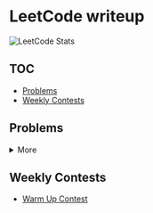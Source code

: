 # LeetCode writeup

![LeetCode Stats](https://leetcard.jacoblin.cool/Offliner?theme=light&ext=activity)

## TOC
* [Problems](#problems)
* [Weekly Contests](#weekly-contests)

## Problems

<details>
<summary>More</summary>

| LeetCode # | Problem                                                                                                                                                            | Difficulty | Solution                                                                                                                          |
| ---------- | ------------------------------------------------------------------------------------------------------------------------------------------------------------------ | ---------- | --------------------------------------------------------------------------------------------------------------------------------- |
| 2          | <a href="https://leetcode.com/problems/add-two-numbers/" target="_blank">Add Two Numbers</a>                                                                       | Medium     | [link](./problems/2_add_two_numbers/2_add_two_numbers.md)                                                                         |
| 9          | <a href="https://leetcode.com/problems/palindrome-number/" target="_blank">Palindrome Number</a>                                                                   | Easy       | [link](./problems/9_palindrome_number/9_palindrome_number.md)                                                                     |
| 26         | <a href="https://leetcode.com/problems/remove-duplicates-from-sorted-array/" target="_blank">Remove Duplicates from Sorted Array</a>                               | Easy       | [link](./problems/26_remove_duplicates_from_sorted_array/26_remove_duplicates_from_sorted_array.md)                               |
| 27         | <a href="https://leetcode.com/problems/remove-element/" target="_blank">Remove Element</a>                                                                         | Easy       | [link](./problems/27_remove_element/27_remove_element.md)                                                                         |
| 28         | <a href="https://leetcode.com/problems/find-the-index-of-the-first-occurrence-in-a-string/" target="_blank">Find the Index of the First Occurrence in a String</a> | Easy       | [link](./problems/28_find_the_index_of_the_first_occurrence_in_a_string/28_find_the_index_of_the_first_occurrence_in_a_string.md) |
| 33         | <a href="https://leetcode.com/problems/search-in-rotated-sorted-array/" target="_blank">Search in Rotated Sorted Array</a>                                         | Medium     | [link](./problems/33_search%20in_rotated_sorted_array/33_search%20in_rotated_sorted_array.md)                                     |
| 35         | <a href="https://leetcode.com/problems/search-insert-position/" target="_blank">Search Insert Position</a>                                                         | Easy       | [link](./problems/35_search_insert_position/35_search_insert_position.md)                                                         |
| 66         | <a href="https://leetcode.com/problems/plus-one/" target="_blank">Plus One</a>                                                                                     | Easy       | [link](./problems/66_plus_one/66_plus_one.md)                                                                                     |
| 67         | <a href="https://leetcode.com/problems/add-binary/" target="_blank">Add Binary</a>                                                                                 | Easy       | [link](./problems/67_add_binary/67_add_binary.md)                                                                                 |
| 69         | <a href="https://leetcode.com/problems/sqrtx/" target="_blank">Sqrt(x)</a>                                                                                         | Easy       | [link](./problems/69_sqrtx/69_sqrtx.md)                                                                                           |
| 74         | <a href="https://leetcode.com/problems/search-a-2d-matrix/" target="_blank">Search a 2D Matrix</a>                                                                 | Medium     | [link](./problems/74_search_a_2d_matrix/74_search_a_2d_matrix.md)                                                                 |
| 83         | <a href="https://leetcode.com/problems/remove-duplicates-from-sorted-list/" target="_blank">Remove Duplicates from Sorted List</a>                                 | Easy       | [link](./problems/83_remove_duplicates_from_sorted_list/83_remove_duplicates_from_sorted_list.md)                                 |
| 92         | <a href="https://leetcode.com/problems/reverse-linked-list-ii/" target="_blank">Reverse Linked List II</a>                                                         | Medium     | [link](./problems/92_reverse_linked_list_ii/92_reverse_linked_list_ii.md)                                                         |
| 141        | <a href="https://leetcode.com/problems/missing-number/" target="_blank">Missing Number</a>                                                                         | Easy       | [link](./problems/141_linked_list_cycle/141_linked_list_cycle.md)                                                                 |
| 206        | <a href="https://leetcode.com/problems/reverse-linked-list/" target="_blank">Reverse Linked List</a>                                                               | Easy       | [link](./problems/206_reverse_linked_list/206_reverse_linked_list.md)                                                             |
| 258        | <a href="https://leetcode.com/problems/add-digits/" target="_blank">Add Digits</a>                                                                                 | Easy       | [link](./problems/258_add_digits/258_add_digits.md)                                                                               |
| 263        | <a href="https://leetcode.com/problems/ugly-number/" target="_blank">Ugly Number</a>                                                                               | Easy       | [link](./problems/263_ugly_number/263_ugly_number.md)                                                                             |
| 268        | <a href="https://leetcode.com/problems/missing-number/" target="_blank">Missing Number</a>                                                                         | Easy       | [link](./problems/268_missing_number/268_missing_number.md)                                                                       |
| 344        | <a href="https://leetcode.com/problems/reverse-string/" target="_blank">Reverse String</a>                                                                         | Easy       | [link](./problems/344_reverse_string/344_reverse_string.md)                                                                       |
| 345        | <a href="https://leetcode.com/problems/reverse-vowels-of-a-string/" target="_blank">Reverse Vowels of a String</a>                                                 | Easy       | [link](./problems/345_reverse_vowels_of_a_string/345_reverse_vowels_of_a_string.md)                                               |
| 374        | <a href="https://leetcode.com/problems/guess-number-higher-or-lower/" target="_blank">Guess Number Higher or Lower</a>                                             | Easy       | [link](./problems/374_guess_number_higher_or_lower/374_guess_number_higher_or_lower.md)                                           |
| 386        | <a href="https://leetcode.com/problems/lexicographical-numbers/" target="_blank">Lexicographical Numbers</a>                                                       | Medium     | [link](./problems/386_lexicographical_numbers/386_lexicographical_numbers.md)                                                     |
| 387        | <a href="https://leetcode.com/problems/first-unique-character-in-a-string/" target="_blank">First Unique Character in a String</a>                                 | Easy       | [link](./problems/387_first_unique_character_in_a_string/387_first_unique_character_in_a_string.md)                               |
| 388        | <a href="https://leetcode.com/problems/longest-absolute-file-path/" target="_blank">Longest Absolute File Path</a>                                                 | Medium     | [link](./problems/388_longest_absolute_file_path/388_longest_absolute_file_path.md)                                               |
| 389        | <a href="https://leetcode.com/problems/find-the-difference/" target="_blank">Find the Difference</a>                                                               | Easy       | [link](./problems/389_find_the_difference/389_find_the_difference.md)                                                             |
| 704        | <a href="https://leetcode.com/problems/binary-search/" target="_blank">Binary Search</a>                                                                           | Easy       | [link](./problems/704_binary_search/binary_search.md)                                                                             |
| 876        | <a href="https://leetcode.com/problems/middle-of-the-linked-list/" target="_blank">Middle of the Linked List</a>                                                   | Easy       | [link](./problems/876_middle_of_the_linked_list/876_middle_of_the_linked_list.md)                                                 |
| 917        | <a href="https://leetcode.com/problems/reverse-only-letters/" target="_blank">Reverse Only Letters</a>                                                             | Easy       | [link](./problems/917_reverse_only_letters/917_reverse_only_letters.md)                                                           |
| 1920       | <a href="https://leetcode.com/problems/build-array-from-permutation/" target="_blank">Build Array from Permutation</a>                                             | Easy       | [link](./problems/1920_build_array_from_permutation/1920_build_array_from_permutation.md)                                         |
| 2469       | <a href="https://leetcode.com/problems/convert-the-temperature/" target="_blank">Convert the Temperature</a>                                                       | Easy       | [link](./problems/2469_convert_the_temperature/2469_convert_the_temperature.md)                                                   |

</details>

## Weekly Contests
* [Warm Up Contest](./contests/1_warm_up_contest/1_warm_up_contest.md)
